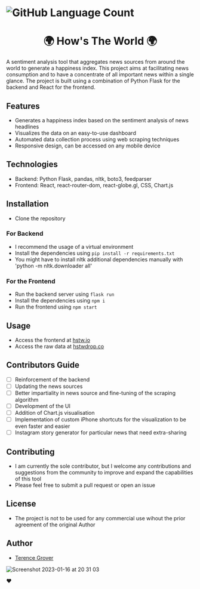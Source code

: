 # <img alt="GitHub Language Count" src="https://img.shields.io/github/languages/count/TerenceGrover/HSTW" /> <img alt="" src="https://img.shields.io/github/repo-size/TerenceGrover/HSTW" />

# <center> 🌍 How's The World 🌍 </center>

A sentiment analysis tool that aggregates news sources from around the world to generate a happiness index. This project aims at facilitating news consumption and to have a concentrate of all important news within a single glance. The project is built using a combination of Python Flask for the backend and React for the frontend. 

## Features
- Generates a happiness index based on the sentiment analysis of news headlines
- Visualizes the data on an easy-to-use dashboard
- Automated data collection process using web scraping techniques
- Responsive design, can be accessed on any mobile device

## Technologies
- Backend: Python Flask, pandas, nltk, boto3, feedparser
- Frontend: React, react-router-dom, react-globe.gl, CSS, Chart.js

## Installation
- Clone the repository

### For Backend
- I recommend the usage of a virtual environment
- Install the dependencies using `pip install -r requirements.txt`
- You might have to install nltk additional dependencies manually with 'python -m nltk.downloader all'

### For the Frontend
- Run the backend server using `flask run`
- Install the dependencies using `npm i`
- Run the frontend using `npm start`

## Usage
- Access the frontend at [hstw.io](https://hstw.io)
- Access the raw data at [hstwdrop.co](https://hstwdrop.co)

## Contributors Guide
- [ ] Reinforcement of the backend
- [ ] Updating the news sources
- [ ] Better impartiality in news source and fine-tuning of the scraping algorithm
- [ ] Development of the UI
- [ ] Addition of Chart.js visualisation
- [ ] Implementation of custom iPhone shortcuts for the visualization to be even faster and easier
- [ ] Instagram story generator for particular news that need extra-sharing

## Contributing
- I am currently the sole contributor, but I welcome any contributions and suggestions from the community to improve and expand the capabilities of this tool
- Please feel free to submit a pull request or open an issue

## License
- The project is not to be used for any commercial use wihout the prior agreement of the original Author

## Author
- [Terence Grover](https://github.com/TerenceGrover)

![Screenshot 2023-01-16 at 20 31 03](https://user-images.githubusercontent.com/109336882/212753573-1db2d1b8-4a6e-41a3-b766-e0aa1e4eb7c2.png)

❤️

